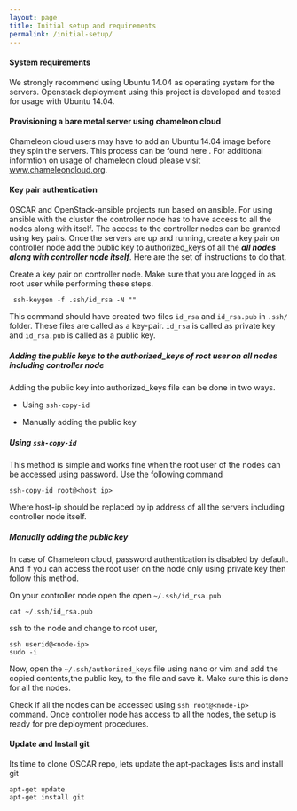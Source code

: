 ```yaml
---
layout: page
title: Initial setup and requirements
permalink: /initial-setup/
---
```


#### System requirements

We strongly recommend using Ubuntu 14.04 as operating system for the servers. Openstack deployment using this project is developed and tested for usage with Ubuntu 14.04.   

#### Provisioning a bare metal server using chameleon cloud 
 
 Chameleon cloud users may have to add an Ubuntu 14.04 image before they spin the servers. This process can be found here <Link for adding a new bare metal image>. For additional informtion on usage of chameleon cloud please visit www.chameleoncloud.org.
 
#### Key pair authentication

OSCAR and OpenStack-ansible projects run based on ansible. For using ansible with the cluster the controller node has to have access to all the nodes along with itself. The access to the controller nodes can be granted using key pairs. Once the servers are up and running, create a key pair on controller node add the public key to authorized_keys of all the ***all nodes along with controller node itself***. Here are the set of instructions to do that.

Create a key pair on controller node. Make sure that you are logged in as root user while performing these steps.

```
 ssh-keygen -f .ssh/id_rsa -N ""  
```

This command should have created two files ``` id_rsa ``` and ``` id_rsa.pub ``` in ``` .ssh/ ``` folder. These files are called as a key-pair. ``` id_rsa ``` is called as private key and ``` id_rsa.pub ``` is called as a public key.

##### Adding the public keys to the authorized_keys of root user on all nodes including controller node

Adding the public key into authorized_keys file can be done in two ways. 

   - Using ``` ssh-copy-id ``` 

   - Manually adding the public key 

##### Using ``` ssh-copy-id ``` 
This method is simple and works fine when the root user of the nodes can be accessed using password. Use the following command

```
ssh-copy-id root@<host ip>
```

Where host-ip should be replaced by ip address of all the servers including controller node itself.

##### Manually adding the public key
In case of Chameleon cloud, password authentication is disabled by default. And if you can access the root user on the node only using private key then follow this method. 

On your controller node open the open ``` ~/.ssh/id_rsa.pub ```

```
cat ~/.ssh/id_rsa.pub
```

ssh to the node and change to root user, 

```
ssh userid@<node-ip>
sudo -i
```

Now, open the `~/.ssh/authorized_keys` file using nano or vim and add the copied contents,the public key, to the file and save it. Make sure this is done for all the nodes.



Check if all the nodes can be accessed using ``` ssh root@<node-ip> ``` command. Once controller node has access to all the nodes, the setup is ready for pre deployment procedures.

#### Update and Install git 
Its time to clone OSCAR repo, lets update the apt-packages lists and install git 

```
apt-get update
apt-get install git 
```
